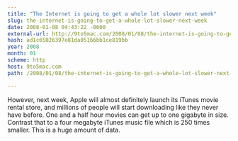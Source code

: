 ```yaml
---
title: "The Internet is going to get a whole lot slower next week"
slug: the-internet-is-going-to-get-a-whole-lot-slower-next-week
date: 2008-01-08 04:43:22 -0600
external-url: http://9to5mac.com/2008/01/08/the-internet-is-going-to-get-a-whole-lot-slower-next-week/
hash: ad1c65026397e81da05166bb1ce819bb
year: 2008
month: 01
scheme: http
host: 9to5mac.com
path: /2008/01/08/the-internet-is-going-to-get-a-whole-lot-slower-next-week/

---
```


However, next week, Apple will almost definitely launch its iTunes movie rental store, and millions of people will start downloading like they never have before.  One and a half hour movies can get up to one gigabyte in size.  Contrast that to a four megabyte iTunes music file which is 250 times smaller.  This is a huge amount of data.
